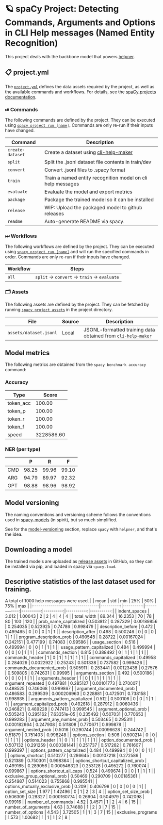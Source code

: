<!-- SPACY PROJECT: AUTO-GENERATED DOCS START (do not remove) -->

# 🪐 spaCy Project: Detecting Commands, Arguments and Options in CLI Help messages (Named Entity Recognition)

This project deals with the backbone model that powers [helpner](https://github.com/plaguss/helpner).

## 📋 project.yml

The [`project.yml`](project.yml) defines the data assets required by the
project, as well as the available commands and workflows. For details, see the
[spaCy projects documentation](https://spacy.io/usage/projects).

### ⏯ Commands

The following commands are defined by the project. They
can be executed using [`spacy project run [name]`](https://spacy.io/api/cli#project-run).
Commands are only re-run if their inputs have changed.

| Command | Description |
| --- | --- |
| `create-dataset` | Create a dataset using [cli-help-maker](https://github.com/plaguss/cli-help-maker) |
| `split` | Split the .jsonl dataset file contents in train/dev |
| `convert` | Convert .jsonl files to .spacy format |
| `train` | Train a named entity recognition model on cli help messages |
| `evaluate` | Evaluate the model and export metrics |
| `package` | Package the trained model so it can be installed |
| `release` | WIP: Upload the packaged model to github releases |
| `readme` | Auto-generate README via spacy. |

### ⏭ Workflows

The following workflows are defined by the project. They
can be executed using [`spacy project run [name]`](https://spacy.io/api/cli#project-run)
and will run the specified commands in order. Commands are only re-run if their
inputs have changed.

| Workflow | Steps |
| --- | --- |
| `all` | `split` &rarr; `convert` &rarr; `train` &rarr; `evaluate` |

### 🗂 Assets

The following assets are defined by the project. They can
be fetched by running [`spacy project assets`](https://spacy.io/api/cli#project-assets)
in the project directory.

| File | Source | Description |
| --- | --- | --- |
| `assets/dataset.jsonl` | Local | JSONL-formatted training data obtained from [`cli-help-maker`](https://github.com/plaguss/cli-help-maker) |

<!-- SPACY PROJECT: AUTO-GENERATED DOCS END (do not remove) -->
## Model metrics

The following metrics are obtained from the `spacy benchmark accuracy` command:

### Accuracy

| Type | Score |
| --- | --- |
| token_acc | 100.00 |
| token_p | 100.00 |
| token_r | 100.00 |
| token_f | 100.00 |
| speed | 3228586.60 |

### NER (per type)

|  | P | R | F |
| --- | --- | --- | --- |
| CMD | 98.25 | 99.96 | 99.10 |
| ARG | 94.79 | 89.97 | 92.32 |
| OPT | 98.88 | 98.96 | 98.92 |
## Model versioning

The naming conventions and versioning scheme follows the conventions used in [spacy-models](https://github.com/explosion/spacy-models) (in spirit), but so much simplified.

See for the [model-versioning](https://github.com/explosion/spacy-models#model-versioning) section, replace `spaCy` with `helpner`, and that's the idea.
## Downloading a model

The trained models are uploaded as [release assets](https://github.com/plaguss/helpner-core/releases) in GitHub, so they can be installed via pip,         and loaded in spacy via `spacy.load`.
## Descriptive statistics of the last dataset used for training.

A total of 1000 help messages were used.
|                                   |      mean |       std |          min |       25% |       50% |        75% |        max |
|:----------------------------------|----------:|----------:|-------------:|----------:|----------:|-----------:|-----------:|
| indent_spaces                     |  3.012    |  1.00043  |  2           |  2        |  4        |   4        |   4        |
| total_width                       | 89.344    | 16.2353   | 70           | 78        | 80        | 100        | 120        |
| prob_name_capitalized             |  0.503812 |  0.287329 |  0.00189856  |  0.254035 |  0.523925 |   0.74786  |   0.998479 |
| description_before                |  0.472    |  0.499465 |  0           |  0        |  0        |   1        |   1        |
| description_after                 |  0.498    |  0.500246 |  0           |  0        |  0        |   1        |   1        |
| program_description_prob          |  0.490548 |  0.28722  |  0.00167024  |  0.242151 |  0.477199 |   0.74083  |   0.99586  |
| usage_section                     |  0.516    |  0.499994 |  0           |  0        |  1        |   1        |   1        |
| usage_pattern_capitalized         |  0.484    |  0.499994 |  0           |  0        |  0        |   1        |   1        |
| commands_section                  |  0.815    |  0.388492 |  0           |  1        |  1        |   1        |   1        |
| commands_header                   |  1        |  0        |  1           |  1        |  1        |   1        |   1        |
| commands_capitalized              |  0.49958  |  0.284029 |  0.0022922   |  0.25243  |  0.501338 |   0.737582 |   0.999426 |
| commands_documented_prob          |  0.505911 |  0.283441 |  0.00123438  |  0.27576  |  0.509805 |   0.742631 |   0.99995  |
| arguments_section                 |  0.492    |  0.500186 |  0           |  0        |  0        |   1        |   1        |
| arguments_header                  |  1        |  0        |  1           |  1        |  1        |   1        |   1        |
| argument_repeated                 |  0.497881 |  0.285127 |  0.00101773  |  0.270007 |  0.488525 |   0.746068 |   0.999867 |
| argument_documented_prob          |  0.486583 |  0.289539 |  0.000206963 |  0.228881 |  0.472501 |   0.738158 |   0.998935 |
| arguments_pattern_capitalized     |  0.512    |  0.500106 |  0           |  0        |  1        |   1        |   1        |
| argument_capitalized_prob         |  0.492618 |  0.287912 |  0.0060436   |  0.246821 |  0.489228 |   0.747413 |   0.999545 |
| argument_optional_prob            |  0.505243 |  0.295162 |  7.63351e-05 |  0.235492 |  0.507031 |   0.770653 |   0.999283 |
| argument_any_number_prob          |  0.503465 |  0.295311 |  0.000182664 |  0.247908 |  0.511808 |   0.770671 |   0.999878 |
| argument_nested_prob              |  0.5016   |  0.290744 |  0.00096628  |  0.244742 |  0.51879  |   0.751403 |   0.998248 |
| options_section                   |  0.506    |  0.500214 |  0           |  0        |  1        |   1        |   1        |
| options_header                    |  1        |  0        |  1           |  1        |  1        |   1        |   1        |
| option_documented_prob            |  0.507132 |  0.291259 |  0.000381441 |  0.251737 |  0.517262 |   0.761607 |   0.999397 |
| options_pattern_capitalized       |  0.484    |  0.499994 |  0           |  0        |  0        |   1        |   1        |
| options_shortcut                  |  0.510277 |  0.286645 |  0.00107218  |  0.272586 |  0.521389 |   0.750301 |   0.998364 |
| options_shortcut_capitalized_prob |  0.499165 |  0.289056 |  0.000546323 |  0.253128 |  0.495272 |   0.760074 |   0.999867 |
| options_shortcut_all_caps         |  0.524    |  0.499674 |  0           |  0        |  1        |   1        |   1        |
| exclusive_group_optional_prob     |  0.50469  |  0.290709 |  0.00185361  |  0.254987 |  0.514023 |   0.755868 |   0.995541 |
| options_mutually_exclusive_prob   |  0.209    |  0.406798 |  0           |  0        |  0        |   0        |   1        |
| option_set_size                   |  1.977    |  1.42496  |  0           |  1        |  2        |   3        |   4        |
| option_set_size_prob              |  0.506309 |  0.28327  |  0.000160774 |  0.26604  |  0.504979 |   0.742098 |   0.99916  |
| number_of_commands                |  4.52     |  3.4571   |  1           |  2        |  4        |   6        |  15        |
| number_of_arguments               |  4.63     |  3.74688  |  1           |  2        |  3        |   7        |  15        |
| number_of_options                 |  4.543    |  3.72505  |  1           |  1        |  3        |   7        |  15        |
| exclusive_programs                |  1.573    |  1.00682  |  1           |  1        |  1        |   2        |   8        |
